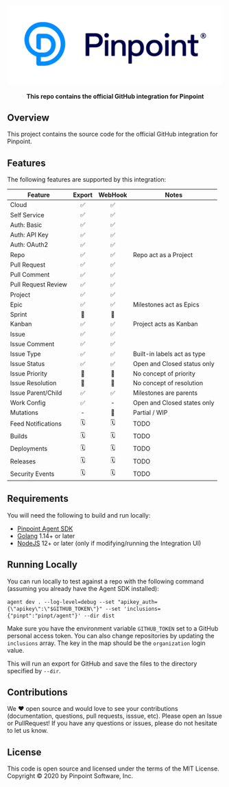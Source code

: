 <div align="center">
	<img width="500" src=".github/logo.svg" alt="pinpt-logo">
</div>

<p align="center" color="#6a737d">
	<strong>This repo contains the official GitHub integration for Pinpoint</strong>
</p>


## Overview

This project contains the source code for the official GitHub integration for Pinpoint.

## Features

The following features are supported by this integration:

| Feature             | Export | WebHook | Notes                         |
|---------------------|:------:|:-------:|-------------------------------|
| Cloud               |   ✅   |    ✅   |                              |
| Self Service        |   ✅   |    ✅   |                              |
| Auth: Basic         |   ✅   |    ✅   |                              |
| Auth: API Key       |   ✅   |    ✅   |                              |
| Auth: OAuth2        |   ✅   |    ✅   |                              |
| Repo                |   ✅   |    ✅   | Repo act as a Project        |
| Pull Request        |   ✅   |    ✅   |                              |
| Pull Comment        |   ✅   |    ✅   |                              |
| Pull Request Review |   ✅   |    ✅   |                              |
| Project             |   ✅   |    ✅   |                              |
| Epic                |   ✅   |    ✅   | Milestones act as Epics      |
| Sprint              |   🛑   |    🛑   |                              |
| Kanban              |   ✅   |    ✅   | Project acts as Kanban       |
| Issue               |   ✅   |    ✅   |                              |
| Issue Comment       |   ✅   |    ✅   |                              |
| Issue Type          |   ✅   |    ✅   | Built-in labels act as type  |
| Issue Status        |   ✅   |    ✅   | Open and Closed status only  |
| Issue Priority      |   🛑   |    🛑   | No concept of priority       |
| Issue Resolution    |   🛑   |    🛑   | No concept of resolution     |
| Issue Parent/Child  |   ✅   |    ✅   | Milestones are parents       |
| Work Config         |   ✅   |    -    | Open and Closed states only  |
| Mutations           |   -    |    📝   | Partial / WIP                |
| Feed Notifications  |   🗓   |    🗓   | TODO                         |
| Builds              |   🗓   |    🗓   | TODO                         |
| Deployments         |   🗓   |    🗓   | TODO                         |
| Releases            |   🗓   |    🗓   | TODO                         |
| Security Events     |   🗓   |    🗓   | TODO                         |

## Requirements

You will need the following to build and run locally:

- [Pinpoint Agent SDK](https://github.com/pinpt/agent)
- [Golang](https://golang.org) 1.14+ or later
- [NodeJS](https://nodejs.org) 12+ or later (only if modifying/running the Integration UI)

## Running Locally

You can run locally to test against a repo with the following command (assuming you already have the Agent SDK installed):

```
agent dev . --log-level=debug --set "apikey_auth={\"apikey\":\"$GITHUB_TOKEN\"}" --set 'inclusions={"pinpt":"pinpt/agent"}' --dir dist
```

Make sure you have the environment variable `GITHUB_TOKEN` set to a GitHub personal access token.  You can also change repositories by updating the `inclusions` array.  The key in the map should be the `organization` login value.

This will run an export for GitHub and save the files to the directory specified by `--dir`.

## Contributions

We ♥️ open source and would love to see your contributions (documentation, questions, pull requests, isssue, etc). Please open an Issue or PullRequest!  If you have any questions or issues, please do not hesitate to let us know.

## License

This code is open source and licensed under the terms of the MIT License. Copyright &copy; 2020 by Pinpoint Software, Inc.
